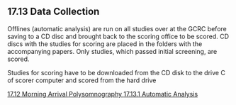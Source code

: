 ## 17.13 Data Collection

Offlines (automatic analysis) are run on all studies over at the GCRC before saving to a CD disc and brought back to the scoring office to be scored.  CD discs with the studies for scoring are placed in the folders with the accompanying papers.  Only studies, which passed initial screening, are scored.

Studies for scoring have to be downloaded from the CD disk to the drive C of scorer computer and scored from the hard drive


<div class="center">
<div class="btn-group">
  <a href=":pages_path:/manuals/polysomnography/17-12-morning-arrival.md" class="btn btn-default">
    <span class="glyphicon glyphicon-chevron-left"></span>
    17.12 Morning Arrival
  </a>

  <a href=":pages_path:/manuals/polysomnography" class="btn btn-default">
    <span class="glyphicon glyphicon-chevron-up"></span>
    Polysomnography
  </a>

  <a href=":pages_path:/manuals/polysomnography/17-13-01-automatic-analysis.md" class="btn btn-success">
    17.13.1 Automatic Analysis
    <span class="glyphicon glyphicon-chevron-right"></span>
  </a>
</div>
</div>
